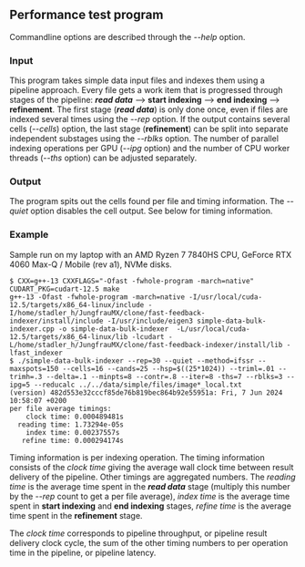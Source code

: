 ## Performance test program

Commandline options are described through the *--help* option.

### Input

This program takes simple data input files and indexes them using a pipeline approach. Every file gets a work item that is progressed through stages of the pipeline: ***read data*** --> **start indexing** --> **end indexing** --> **refinement**. The first stage (***read data***) is only done once, even if files are indexed several times using the *--rep* option. If the output contains several cells (*--cells*) option, the last stage (**refinement**) can be split into separate independent substages using the *--rblks* option. The number of parallel indexing operations per GPU (*--ipg* option) and the number of CPU worker threads (*--ths* option) can be adjusted separately.

### Output

The program spits out the cells found per file and timing information. The *--quiet* option disables the cell output. See below for timing information.

### Example

Sample run on my laptop with an AMD Ryzen 7 7840HS CPU, GeForce RTX 4060 Max-Q / Mobile (rev a1), NVMe disks.

```
$ CXX=g++-13 CXXFLAGS="-Ofast -fwhole-program -march=native" CUDART_PKG=cudart-12.5 make
g++-13 -Ofast -fwhole-program -march=native -I/usr/local/cuda-12.5/targets/x86_64-linux/include -I/home/stadler_h/JungfrauMX/clone/fast-feedback-indexer/install/include -I/usr/include/eigen3 simple-data-bulk-indexer.cpp -o simple-data-bulk-indexer  -L/usr/local/cuda-12.5/targets/x86_64-linux/lib -lcudart -L/home/stadler_h/JungfrauMX/clone/fast-feedback-indexer/install/lib -lfast_indexer
$ ./simple-data-bulk-indexer --rep=30 --quiet --method=ifssr --maxspots=150 --cells=16 --cands=25 --hsp=$((25*1024)) --triml=.01 --trimh=.3 --delta=.1 --minpts=8 --contr=.8 --iter=8 -ths=7 --rblks=3 --ipg=5 --reducalc ../../data/simple/files/image*_local.txt
(version) 482d553e32cccf85de76b819bec864b92e55951a: Fri, 7 Jun 2024 10:58:07 +0200
per file average timings:
    clock time: 0.000489481s
  reading time: 1.73294e-05s
    index time: 0.00237557s
   refine time: 0.000294174s
```

Timing information is per indexing operation. The timing information consists of the *clock time* giving the average wall clock time between result delivery of the pipeline. Other timings are aggregated numbers. The *reading time* is the average time spent in the ***read data*** stage (multiply this number by the *--rep* count to get a per file average), *index time* is the average time spent in **start indexing** and **end indexing** stages, *refine time* is the average time spent in the **refinement** stage.

The *clock time* corresponds to pipeline throughput, or pipeline result delivery clock cycle, the sum of the other timing numbers to per operation time in the pipeline, or pipeline latency.
